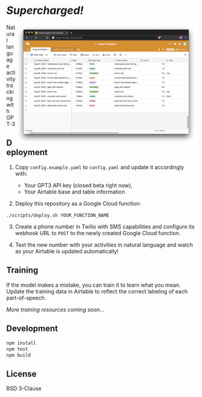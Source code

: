 # *Supercharged!*

<img width="480px" align="right" src="resources/screenshot.png" alt="Supercharged data in Airtable" />

Natural language activity tracking with GPT-3

## Deployment

1. Copy `config.example.yaml` to `config.yaml` and update it accordingly with:
   - Your GPT3 API key (closed beta right now), 
   - Your Airtable base and table information

2. Deploy this repository as a Google Cloud function:

```shell
./scripts/deploy.sh YOUR_FUNCTION_NAME
```

3. Create a phone number in Twilio with SMS capabilities and configure its webhook URL to `POST` to the newly created Google Cloud function.

4. Text the new number with your activities in natural language and watch as your Airtable is updated automatically!

## Training

If the model makes a mistake, you can train it to learn what you mean. Update the training data in Airtable to reflect the correct labeling of each part-of-speech.

*More training resources coming soon...*

## Development

```shell
npm install
npm test
npm build
```

## License

BSD 3-Clause
